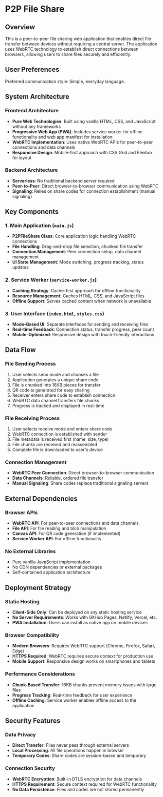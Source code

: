# P2P File Share

## Overview

This is a peer-to-peer file sharing web application that enables direct file transfer between devices without requiring a central server. The application uses WebRTC technology to establish direct connections between browsers, allowing users to share files securely and efficiently.

## User Preferences

Preferred communication style: Simple, everyday language.

## System Architecture

### Frontend Architecture
- **Pure Web Technologies**: Built using vanilla HTML, CSS, and JavaScript without any frameworks
- **Progressive Web App (PWA)**: Includes service worker for offline functionality and web app manifest for installation
- **WebRTC Implementation**: Uses native WebRTC APIs for peer-to-peer connections and data channels
- **Responsive Design**: Mobile-first approach with CSS Grid and Flexbox for layout

### Backend Architecture
- **Serverless**: No traditional backend server required
- **Peer-to-Peer**: Direct browser-to-browser communication using WebRTC
- **Signaling**: Relies on share codes for connection establishment (manual signaling)

## Key Components

### 1. Main Application (`main.js`)
- **P2PFileShare Class**: Core application logic handling WebRTC connections
- **File Handling**: Drag-and-drop file selection, chunked file transfer
- **Connection Management**: Peer connection setup, data channel management
- **UI State Management**: Mode switching, progress tracking, status updates

### 2. Service Worker (`service-worker.js`)
- **Caching Strategy**: Cache-first approach for offline functionality
- **Resource Management**: Caches HTML, CSS, and JavaScript files
- **Offline Support**: Serves cached content when network is unavailable

### 3. User Interface (`index.html`, `styles.css`)
- **Mode-Based UI**: Separate interfaces for sending and receiving files
- **Real-time Feedback**: Connection status, transfer progress, peer count
- **Mobile-Optimized**: Responsive design with touch-friendly interactions

## Data Flow

### File Sending Process
1. User selects send mode and chooses a file
2. Application generates a unique share code
3. File is chunked into 16KB pieces for transfer
4. QR code is generated for easy sharing
5. Receiver enters share code to establish connection
6. WebRTC data channel transfers file chunks
7. Progress is tracked and displayed in real-time

### File Receiving Process
1. User selects receive mode and enters share code
2. WebRTC connection is established with sender
3. File metadata is received first (name, size, type)
4. File chunks are received and reassembled
5. Complete file is downloaded to user's device

### Connection Management
- **WebRTC Peer Connection**: Direct browser-to-browser communication
- **Data Channels**: Reliable, ordered file transfer
- **Manual Signaling**: Share codes replace traditional signaling servers

## External Dependencies

### Browser APIs
- **WebRTC API**: For peer-to-peer connections and data channels
- **File API**: For file reading and blob manipulation
- **Canvas API**: For QR code generation (if implemented)
- **Service Worker API**: For offline functionality

### No External Libraries
- Pure vanilla JavaScript implementation
- No CDN dependencies or external packages
- Self-contained application architecture

## Deployment Strategy

### Static Hosting
- **Client-Side Only**: Can be deployed on any static hosting service
- **No Server Requirements**: Works with GitHub Pages, Netlify, Vercel, etc.
- **PWA Installation**: Users can install as native app on mobile devices

### Browser Compatibility
- **Modern Browsers**: Requires WebRTC support (Chrome, Firefox, Safari, Edge)
- **HTTPS Required**: WebRTC requires secure context for production use
- **Mobile Support**: Responsive design works on smartphones and tablets

### Performance Considerations
- **Chunk-Based Transfer**: 16KB chunks prevent memory issues with large files
- **Progress Tracking**: Real-time feedback for user experience
- **Offline Caching**: Service worker enables offline access to the application

## Security Features

### Data Privacy
- **Direct Transfer**: Files never pass through external servers
- **Local Processing**: All file operations happen in browser
- **Temporary Codes**: Share codes are session-based and temporary

### Connection Security
- **WebRTC Encryption**: Built-in DTLS encryption for data channels
- **HTTPS Requirement**: Secure context required for WebRTC functionality
- **No Data Persistence**: Files and codes are not stored permanently